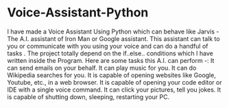 # Voice-Assistant-Python
I have made a Voice Assistant Using Python which can behave like Jarvis - The A.I. assistant of Iron Man or Google assistant. This assistant can talk to you or communicate with you using your voice and can do a handful of tasks . The project totally depend on the if..else.. conditions which I have written inside the Program.
Here are some tasks this A.I. can perform -:
It can send emails on your behalf.
It can play music for you.
It can do Wikipedia searches for you.
It is capable of opening websites like Google, Youtube, etc., in a web browser.
It is capable of opening your code editor or IDE with a single voice command.
It can click your pictures, tell you jokes.
It is capable of shutting down, sleeping, restarting your PC.
